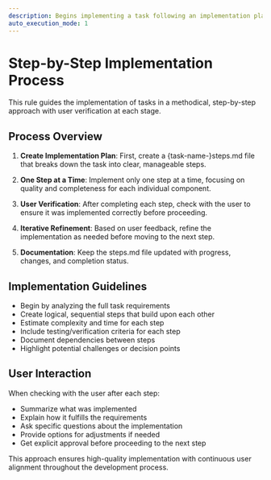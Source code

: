 ```yaml
---
description: Begins implementing a task following an implementation plan.
auto_execution_mode: 1
---
```


# Step-by-Step Implementation Process

This rule guides the implementation of tasks in a methodical, step-by-step approach with user verification at each stage.

## Process Overview

1. **Create Implementation Plan**: First, create a {task-name-}steps.md file that breaks down the task into clear, manageable steps.

2. **One Step at a Time**: Implement only one step at a time, focusing on quality and completeness for each individual component.

3. **User Verification**: After completing each step, check with the user to ensure it was implemented correctly before proceeding.

4. **Iterative Refinement**: Based on user feedback, refine the implementation as needed before moving to the next step.

5. **Documentation**: Keep the steps.md file updated with progress, changes, and completion status.

## Implementation Guidelines

- Begin by analyzing the full task requirements
- Create logical, sequential steps that build upon each other
- Estimate complexity and time for each step
- Include testing/verification criteria for each step
- Document dependencies between steps
- Highlight potential challenges or decision points

## User Interaction

When checking with the user after each step:
- Summarize what was implemented
- Explain how it fulfills the requirements
- Ask specific questions about the implementation
- Provide options for adjustments if needed
- Get explicit approval before proceeding to the next step

This approach ensures high-quality implementation with continuous user alignment throughout the development process.